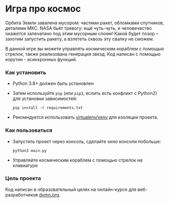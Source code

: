 # Игра про космос

Орбита Земли завалена мусором: частями ракет, обломками спутников, деталями МКС. NASA бьёт тревогу: ещё чуть-чуть, и человечество окажется запечатано под этим мусорным слоем! Какой будет позор – захотим запустить ракету, а взлететь сквозь эту свалку не сможем.

В данной игре вы можете управлять космическим кораблем с помощью стрелок, также реализована генерация звезд. Код написан с помощью корутин - асинхронных функций.

### Как установить

- Python 3.8+ должен быть установлен
- Затем используйте `pip` (или `pip3`, еслить есть конфликт с Python2) для установки зависимостей: 
    ```
    pip install -r requirements.txt
    ```

- Рекомндуется использовать [virtualenv/venv](https://docs.python.org/3/library/venv.html) для изоляции проекта.


### Как пользоваться

- Запустить проект через консоль, сделайте окно консоли побольше: 
     ``` 
    python3 main.py
    ```

- Управляйте космическим кораблем с помощью стрелок на клавиатуре

### Цель проекта

Код написан в образовательный целях на онлайн-курсе для веб-разработчиков [dvmn.org](https://dvmn.org/).

